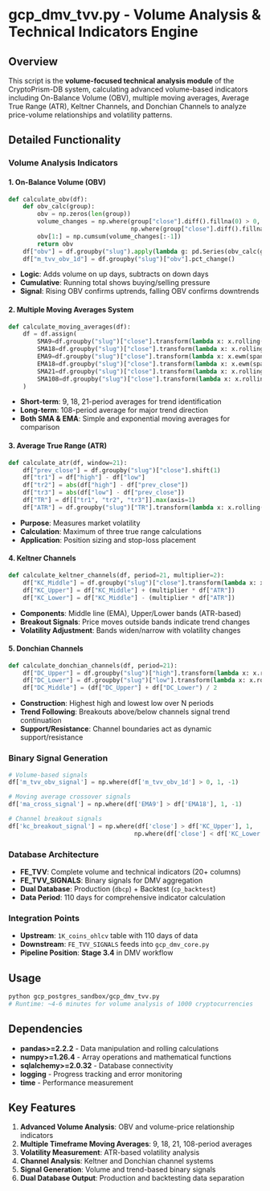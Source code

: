 # gcp_dmv_tvv.py - Volume Analysis & Technical Indicators Engine

## Overview
This script is the **volume-focused technical analysis module** of the CryptoPrism-DB system, calculating advanced volume-based indicators including On-Balance Volume (OBV), multiple moving averages, Average True Range (ATR), Keltner Channels, and Donchian Channels to analyze price-volume relationships and volatility patterns.

## Detailed Functionality

### **Volume Analysis Indicators**

#### **1. On-Balance Volume (OBV)**
```python
def calculate_obv(df):
    def obv_calc(group):
        obv = np.zeros(len(group))
        volume_changes = np.where(group["close"].diff().fillna(0) > 0, group["volume"], 
                                  np.where(group["close"].diff().fillna(0) < 0, -group["volume"], 0))
        obv[1:] = np.cumsum(volume_changes[:-1])  
        return obv
    df["obv"] = df.groupby("slug").apply(lambda g: pd.Series(obv_calc(g), index=g.index))
    df["m_tvv_obv_1d"] = df.groupby("slug")["obv"].pct_change()
```
- **Logic**: Adds volume on up days, subtracts on down days
- **Cumulative**: Running total shows buying/selling pressure
- **Signal**: Rising OBV confirms uptrends, falling OBV confirms downtrends

#### **2. Multiple Moving Averages System**
```python
def calculate_moving_averages(df):
    df = df.assign(
        SMA9=df.groupby("slug")["close"].transform(lambda x: x.rolling(9, min_periods=1).mean()),
        SMA18=df.groupby("slug")["close"].transform(lambda x: x.rolling(18, min_periods=1).mean()),
        EMA9=df.groupby("slug")["close"].transform(lambda x: x.ewm(span=9, adjust=False).mean()),
        EMA18=df.groupby("slug")["close"].transform(lambda x: x.ewm(span=18, adjust=False).mean()),
        SMA21=df.groupby("slug")["close"].transform(lambda x: x.rolling(21, min_periods=1).mean()),
        SMA108=df.groupby("slug")["close"].transform(lambda x: x.rolling(108, min_periods=1).mean())
    )
```
- **Short-term**: 9, 18, 21-period averages for trend identification
- **Long-term**: 108-period average for major trend direction
- **Both SMA & EMA**: Simple and exponential moving averages for comparison

#### **3. Average True Range (ATR)**
```python
def calculate_atr(df, window=21):
    df["prev_close"] = df.groupby("slug")["close"].shift(1)
    df["tr1"] = df["high"] - df["low"]
    df["tr2"] = abs(df["high"] - df["prev_close"])
    df["tr3"] = abs(df["low"] - df["prev_close"])
    df["TR"] = df[["tr1", "tr2", "tr3"]].max(axis=1)
    df["ATR"] = df.groupby("slug")["TR"].transform(lambda x: x.rolling(window, min_periods=1).mean())
```
- **Purpose**: Measures market volatility
- **Calculation**: Maximum of three true range calculations
- **Application**: Position sizing and stop-loss placement

#### **4. Keltner Channels**
```python
def calculate_keltner_channels(df, period=21, multiplier=2):
    df["KC_Middle"] = df.groupby("slug")["close"].transform(lambda x: x.rolling(period).mean())
    df["KC_Upper"] = df["KC_Middle"] + (multiplier * df["ATR"])
    df["KC_Lower"] = df["KC_Middle"] - (multiplier * df["ATR"])
```
- **Components**: Middle line (EMA), Upper/Lower bands (ATR-based)
- **Breakout Signals**: Price moves outside bands indicate trend changes
- **Volatility Adjustment**: Bands widen/narrow with volatility changes

#### **5. Donchian Channels**
```python
def calculate_donchian_channels(df, period=21):
    df["DC_Upper"] = df.groupby("slug")["high"].transform(lambda x: x.rolling(period).max())
    df["DC_Lower"] = df.groupby("slug")["low"].transform(lambda x: x.rolling(period).min())
    df["DC_Middle"] = (df["DC_Upper"] + df["DC_Lower") / 2
```
- **Construction**: Highest high and lowest low over N periods
- **Trend Following**: Breakouts above/below channels signal trend continuation
- **Support/Resistance**: Channel boundaries act as dynamic support/resistance

### **Binary Signal Generation**
```python
# Volume-based signals
df['m_tvv_obv_signal'] = np.where(df['m_tvv_obv_1d'] > 0, 1, -1)

# Moving average crossover signals
df['ma_cross_signal'] = np.where(df['EMA9'] > df['EMA18'], 1, -1)

# Channel breakout signals
df['kc_breakout_signal'] = np.where(df['close'] > df['KC_Upper'], 1, 
                                   np.where(df['close'] < df['KC_Lower'], -1, 0))
```

### **Database Architecture**
- **FE_TVV**: Complete volume and technical indicators (20+ columns)
- **FE_TVV_SIGNALS**: Binary signals for DMV aggregation
- **Dual Database**: Production (`dbcp`) + Backtest (`cp_backtest`)
- **Data Period**: 110 days for comprehensive indicator calculation

### **Integration Points**
- **Upstream**: `1K_coins_ohlcv` table with 110 days of data
- **Downstream**: `FE_TVV_SIGNALS` feeds into `gcp_dmv_core.py`
- **Pipeline Position**: **Stage 3.4** in DMV workflow

## Usage
```bash
python gcp_postgres_sandbox/gcp_dmv_tvv.py
# Runtime: ~4-6 minutes for volume analysis of 1000 cryptocurrencies
```

## Dependencies
- **pandas>=2.2.2** - Data manipulation and rolling calculations
- **numpy>=1.26.4** - Array operations and mathematical functions
- **sqlalchemy>=2.0.32** - Database connectivity
- **logging** - Progress tracking and error monitoring
- **time** - Performance measurement

## Key Features
1. **Advanced Volume Analysis**: OBV and volume-price relationship indicators
2. **Multiple Timeframe Moving Averages**: 9, 18, 21, 108-period averages
3. **Volatility Measurement**: ATR-based volatility analysis
4. **Channel Analysis**: Keltner and Donchian channel systems
5. **Signal Generation**: Volume and trend-based binary signals
6. **Dual Database Output**: Production and backtesting data separation
